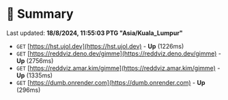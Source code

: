 # 📖 Summary
Last updated: **18/8/2024, 11:55:03 PTG "Asia/Kuala_Lumpur"**

- `GET` [https://hst.ujol.dev](https://hst.ujol.dev) - **Up** (1226ms)
- `GET` [https://reddviz.deno.dev/gimme](https://reddviz.deno.dev/gimme) - **Up** (2756ms)
- `GET` [https://reddviz.amar.kim/gimme](https://reddviz.amar.kim/gimme) - **Up** (1335ms)
- `GET` [https://dumb.onrender.com](https://dumb.onrender.com) - **Up** (296ms)
